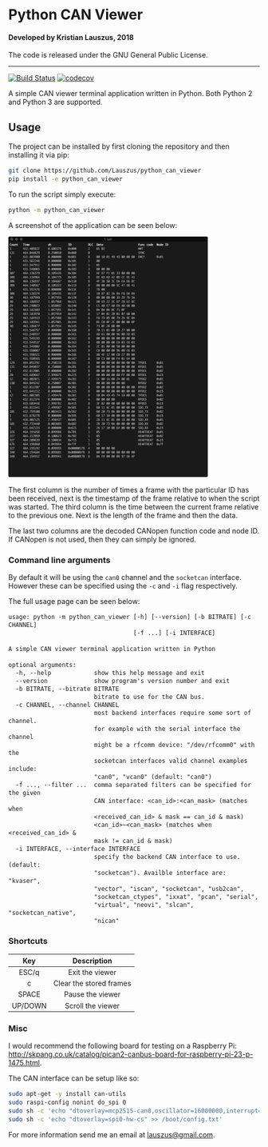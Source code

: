 # Python CAN Viewer

#### Developed by Kristian Lauszus, 2018

The code is released under the GNU General Public License.
_________
[![Build Status](https://travis-ci.com/Lauszus/python_can_viewer.svg?branch=master)](https://travis-ci.com/Lauszus/python_can_viewer)
[![codecov](https://codecov.io/gh/Lauszus/python_can_viewer/branch/master/graph/badge.svg)](https://codecov.io/gh/Lauszus/python_can_viewer)

A simple CAN viewer terminal application written in Python. Both Python 2 and Python 3 are supported.

## Usage

The project can be installed by first cloning the repository and then installing it via pip:

```bash
git clone https://github.com/Lauszus/python_can_viewer
pip install -e python_can_viewer
```

To run the script simply execute:

```bash
python -m python_can_viewer
```

A screenshot of the application can be seen below:

<img src="screenshot.png" width=400/>

The first column is the number of times a frame with the particular ID has been received, next is the timestamp of the frame relative to when the script was started. The third column is the time between the current frame relative to the previous one. Next is the length of the frame and then the data.

The last two columns are the decoded CANopen function code and node ID. If CANopen is not used, then they can simply be ignored.

### Command line arguments

By default it will be using the ```can0``` channel and the ```socketcan``` interface. However these can be specified using the ```-c``` and ```-i``` flag respectively.

The full usage page can be seen below:

```
usage: python -m python_can_viewer [-h] [--version] [-b BITRATE] [-c CHANNEL]
                                   [-f ...] [-i INTERFACE]

A simple CAN viewer terminal application written in Python

optional arguments:
  -h, --help            show this help message and exit
  --version             show program's version number and exit
  -b BITRATE, --bitrate BITRATE
                        bitrate to use for the CAN bus.
  -c CHANNEL, --channel CHANNEL
                        most backend interfaces require some sort of channel.
                        for example with the serial interface the channel
                        might be a rfcomm device: "/dev/rfcomm0" with the
                        socketcan interfaces valid channel examples include:
                        "can0", "vcan0" (default: "can0")
  -f ..., --filter ...  comma separated filters can be specified for the given
                        CAN interface: <can_id>:<can_mask> (matches when
                        <received_can_id> & mask == can_id & mask)
                        <can_id>~<can_mask> (matches when <received_can_id> &
                        mask != can_id & mask)
  -i INTERFACE, --interface INTERFACE
                        specify the backend CAN interface to use. (default:
                        "socketcan"). Availble interface are: "kvaser",
                        "vector", "iscan", "socketcan", "usb2can",
                        "socketcan_ctypes", "ixxat", "pcan", "serial",
                        "virtual", "neovi", "slcan", "socketcan_native",
                        "nican"
```

### Shortcuts

| Key      | Description             |
|:--------:|:-----------------------:|
| ESC/q    | Exit the viewer         |
| c        | Clear the stored frames |
| SPACE    | Pause the viewer        |
| UP/DOWN  | Scroll the viewer       |

### Misc

I would recommend the following board for testing on a Raspberry Pi: <http://skpang.co.uk/catalog/pican2-canbus-board-for-raspberry-pi-23-p-1475.html>.

The CAN interface can be setup like so:

```bash
sudo apt-get -y install can-utils
sudo raspi-config nonint do_spi 0
sudo sh -c 'echo "dtoverlay=mcp2515-can0,oscillator=16000000,interrupt=25" >> /boot/config.txt'
sudo sh -c 'echo "dtoverlay=spi0-hw-cs" >> /boot/config.txt'
```

For more information send me an email at <lauszus@gmail.com>.
